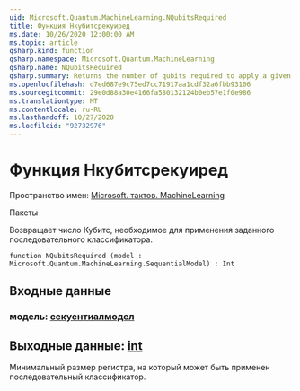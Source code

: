 ```yaml
---
uid: Microsoft.Quantum.MachineLearning.NQubitsRequired
title: Функция Нкубитсрекуиред
ms.date: 10/26/2020 12:00:00 AM
ms.topic: article
qsharp.kind: function
qsharp.namespace: Microsoft.Quantum.MachineLearning
qsharp.name: NQubitsRequired
qsharp.summary: Returns the number of qubits required to apply a given sequential classifier.
ms.openlocfilehash: d7ed687e9c75ed7cc71917aa1cdf32a6fbb93106
ms.sourcegitcommit: 29e0d88a30e4166fa580132124b0eb57e1f0e986
ms.translationtype: MT
ms.contentlocale: ru-RU
ms.lasthandoff: 10/27/2020
ms.locfileid: "92732976"
---
```

# <a name="nqubitsrequired-function"></a>Функция Нкубитсрекуиред

Пространство имен: [Microsoft. тактов. MachineLearning](xref:Microsoft.Quantum.MachineLearning)

Пакеты [](https://nuget.org/packages/)


Возвращает число Кубитс, необходимое для применения заданного последовательного классификатора.

```qsharp
function NQubitsRequired (model : Microsoft.Quantum.MachineLearning.SequentialModel) : Int
```


## <a name="input"></a>Входные данные

### <a name="model--sequentialmodel"></a>модель: [секуентиалмодел](xref:Microsoft.Quantum.MachineLearning.SequentialModel)





## <a name="output--int"></a>Выходные данные: [int](xref:microsoft.quantum.lang-ref.int)

Минимальный размер регистра, на который может быть применен последовательный классификатор.